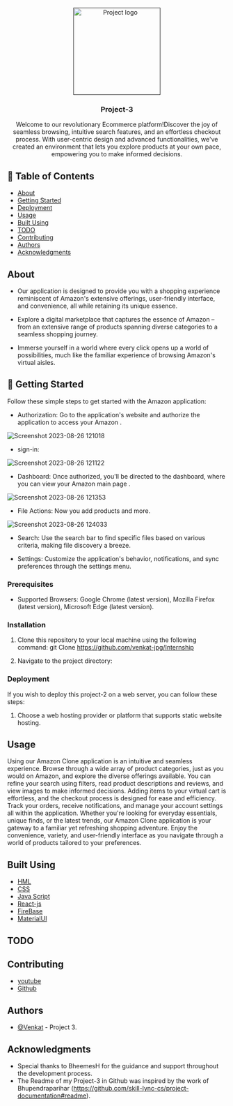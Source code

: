 
<p align="center">
  <a href="" rel="noopener">
    <img width=200px height=200px src="https://www.pixelstalk.net/wp-content/uploads/2016/05/Youtube-Logo-Wallpapers-Free-Download.jpg" alt="Project logo">
  </a>
</p>
<h3 align="center">Project-3</h3>
<div align="center">
 
</div>

<p align="center">  Welcome to our revolutionary Ecommerce platform!Discover the joy of seamless browsing, intuitive search features, and an effortless checkout process. With user-centric design and advanced functionalities, we've created an environment that lets you explore products at your own pace, empowering you to make informed decisions.
    <br> 
</p>

## 📝 Table of Contents
- [About](#about)
- [Getting Started](#getting_started)
- [Deployment](#deployment)
- [Usage](#usage)
- [Built Using](#built_using)
- [TODO](../TODO.md)
- [Contributing](../CONTRIBUTING.md)
- [Authors](#authors)
- [Acknowledgments](#acknowledgement)

##  About <a name = "about"></a>
- Our application is designed to provide you with a shopping experience reminiscent of Amazon's extensive offerings, user-friendly interface, and convenience, all while retaining its unique essence.
 
- Explore a digital marketplace that captures the essence of Amazon – from an extensive range of products spanning diverse categories to a seamless shopping journey.

- Immerse yourself in a world where every click opens up a world of possibilities, much like the familiar experience of browsing Amazon's virtual aisles.

## 🏁 Getting Started <a name="getting_started"></a>

Follow these simple steps to get started with the Amazon application:

- Authorization: Go to the application's website and authorize the application to access your Amazon .

![Screenshot 2023-08-26 121018](https://github.com/venkat-jpg/project-3/assets/128593769/f3961199-357e-4435-8501-c9f90348d135)

- sign-in:

![Screenshot 2023-08-26 121122](https://github.com/venkat-jpg/project-3/assets/128593769/cad96f57-e5ac-451e-b26a-bd6ead758e09)


- Dashboard: Once authorized, you'll be directed to the dashboard, where you can view your Amazon main page .

![Screenshot 2023-08-26 121353](https://github.com/venkat-jpg/project-3/assets/128593769/787ad3aa-7052-4654-baa8-8bafa90cec8d)

- File Actions: Now you add products and more.

![Screenshot 2023-08-26 124033](https://github.com/venkat-jpg/project-3/assets/128593769/75ab15df-697e-4c78-b24c-1f10c7eda87d)


- Search: Use the search bar to find specific files based on various criteria, making file discovery a breeze.

- Settings: Customize the application's behavior, notifications, and sync preferences through the settings menu.


### Prerequisites

- Supported Browsers: Google Chrome (latest version), Mozilla Firefox (latest version), Microsoft Edge (latest version).

### Installation

1. Clone this repository to your local machine using the following command:
git Clone https://github.com/venkat-jpg/Internship

2. Navigate to the project directory:


### Deployment

If you wish to deploy this project-2 on a web server, you can follow these steps:

1. Choose a web hosting provider or platform that supports static website hosting.


## Usage <a name="usage"></a>

Using our Amazon Clone application is an intuitive and seamless experience. Browse through a wide array of product categories, just as you would on Amazon, and explore the diverse offerings available. You can refine your search using filters, read product descriptions and reviews, and view images to make informed decisions. Adding items to your virtual cart is effortless, and the checkout process is designed for ease and efficiency. Track your orders, receive notifications, and manage your account settings all within the application. Whether you're looking for everyday essentials, unique finds, or the latest trends, our Amazon Clone application is your gateway to a familiar yet refreshing shopping adventure. Enjoy the convenience, variety, and user-friendly interface as you navigate through a world of products tailored to your preferences.


## Built Using <a name="built_using"></a>

- [HML](https://code.visualstudio.com/download)
- [CSS](https://code.visualstudio.com/download)
- [Java Script](https://code.visualstudio.com/download)
- [React-js](https://code.visualstudio.com/download)
- [FireBase](https://console.firebase.google.com/u/0/project/drive-clone-38a94/overview)
- [MaterialUI](https://mui.com/material-ui/material-icons/?query=app&selected=Apps)

## TODO

## Contributing

- [youtube](https://www.youtube.com/watch?v=0YFrGy_mzjY&t=5925s)
- [Github](https://github.com/skill-lync-cs/project-documentation#readme)

## Authors <a name="authors"></a>

- [@Venkat](https://github.com/venkat-jpg) - Project 3.

## Acknowledgments <a name="acknowledgement"></a>

- Special thanks to BheemesH for the guidance and support throughout the development process.
- The Readme of my Project-3 in Github was inspired by the work of Bhupendraparihar (https://github.com/skill-lync-cs/project-documentation#readme).

